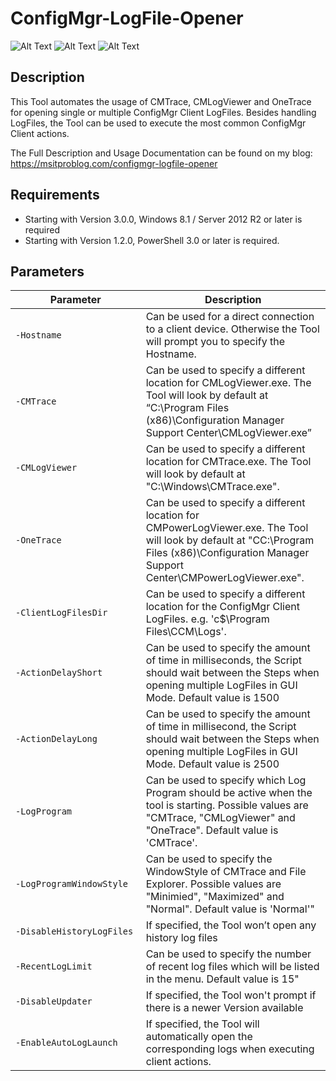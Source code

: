 # ConfigMgr-LogFile-Opener
![Alt Text](https://msitproblog.com/wp-content/uploads/2020/10/configmgr_logfile_opener_3.0.0_part1.jpg)
![Alt Text](https://msitproblog.com/wp-content/uploads/2020/10/configmgr_logfile_opener_3.0.0_part2.jpg)
![Alt Text](https://msitproblog.com/wp-content/uploads/2020/10/configmgr_logfile_opener_3.0.0_part3.jpg)

## Description
This Tool automates the usage of CMTrace, CMLogViewer and OneTrace for opening single or multiple ConfigMgr Client LogFiles. Besides handling LogFiles, the Tool can be used to execute the most common ConfigMgr Client actions.

The Full Description and Usage Documentation can be found on my blog: https://msitproblog.com/configmgr-logfile-opener

## Requirements
* Starting with Version 3.0.0, Windows 8.1 / Server 2012 R2 or later is required
* Starting with Version 1.2.0, PowerShell 3.0 or later is required.

## Parameters
&nbsp;&nbsp;&nbsp;&nbsp;&nbsp;&nbsp;&nbsp;&nbsp;&nbsp;&nbsp;&nbsp;&nbsp;&nbsp;Parameter&nbsp;&nbsp;&nbsp;&nbsp;&nbsp;&nbsp;&nbsp;&nbsp;&nbsp;&nbsp;&nbsp;&nbsp;&nbsp; | Description
------------ | -------------
`-Hostname` |  Can be used for a direct connection to a client device. Otherwise the Tool will prompt you to specify the Hostname.
`-CMTrace` |  Can be used to specify a different location for CMLogViewer.exe. The Tool will look by default at “C:\Program Files (x86)\Configuration Manager Support Center\CMLogViewer.exe”
`-CMLogViewer` |  Can be used to specify a different location for CMTrace.exe. The Tool will look by default at "C:\Windows\CMTrace.exe".
`-OneTrace` |  Can be used to specify a different location for CMPowerLogViewer.exe. The Tool will look by default at "CC:\Program Files (x86)\Configuration Manager Support Center\CMPowerLogViewer.exe".
`-ClientLogFilesDir` |  Can be used to specify a different location for the ConfigMgr Client LogFiles. e.g. 'c$\Program Files\CCM\Logs'.
`-ActionDelayShort` |  Can be used to specify the amount of time in milliseconds, the Script should wait between the Steps when opening multiple LogFiles in GUI Mode. Default value is 1500
`-ActionDelayLong` |  Can be used to specify the amount of time in millisecond, the Script should wait between the Steps when opening multiple LogFiles in GUI Mode. Default value is 2500
`-LogProgram` | Can be used to specify which Log Program should be active when the tool is starting. Possible values are "CMTrace, "CMLogViewer" and "OneTrace". Default value is 'CMTrace'.
`-LogProgramWindowStyle` |  Can be used to specify the WindowStyle of CMTrace and File Explorer. Possible values are "Minimied", "Maximized" and "Normal". Default value is 'Normal'"
`-DisableHistoryLogFiles` |  If specified, the Tool won’t open any history log files
`-RecentLogLimit` |  Can be used to specify the number of recent log files which will be listed in the menu. Default value is 15"
`-DisableUpdater` |  If specified, the Tool won't prompt if there is a newer Version available
`-EnableAutoLogLaunch` |  If specified, the Tool will automatically open the corresponding logs when executing client actions.
